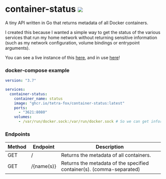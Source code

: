 # container-status ![](https://img.shields.io/github/workflow/status/tetra-fox/container-status/Build%20image%20&%20push%20to%20GitHub%20Container%20Registry?style=flat-square)

A tiny API written in Go that returns metadata of all Docker containers.

I created this because I wanted a simple way to get the status of the various services that run my home network without returning sensitive information (such as my network configuration, volume bindings or entrypoint arguments).

You can see a live instance of this [here](https://home.tetra.cool/status), and in use [here](https://home.tetra.cool)!

### docker-compose example

```yaml
version: "3.7"

services:
  container-status:
    container_name: status
    image: "ghcr.io/tetra-fox/container-status:latest"
    ports:
      - "3621:8080"
    volumes:
      - /var/run/docker.sock:/var/run/docker.sock # So we can get information from Docker!
```

### Endpoints

| Method | Endpoint       | Description                                                           |
| ------ | -------------- | --------------------------------------------------------------------- |
| GET    | /              | Returns the metadata of all containers.                               |
| GET    | /{name(s)} | Returns the metadata of the specified container(s). (comma-separated) |
